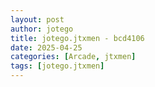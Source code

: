 ```yaml
---
layout: post
author: jotego
title: jotego.jtxmen - bcd4106
date: 2025-04-25
categories: [Arcade, jtxmen]
tags: [jotego.jtxmen]
---
```


